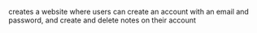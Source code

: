 creates a website where users can create an account with an email and password, and create and delete notes on their account
